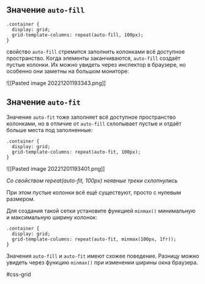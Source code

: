 ## Значение `auto-fill`
```
.container {
  display: grid;
  grid-template-columns: repeat(auto-fill, 100px);
} 
```

свойство `auto-fill` стремится заполнить колонками всё доступное пространство. Когда элементы заканчиваются, `auto-fill` создаёт пустые колонки. Их можно увидеть через инспектор в браузере, но особенно они заметны на большом мониторе:

![[Pasted image 20221201193343.png]]

## Значение `auto-fit`

Значение `auto-fit` тоже заполняет всё доступное пространство колонками, но в отличие от `auto-fill` схлопывает пустые и отдаёт больше места под заполненные:

```
.container {
  display: grid;
  grid-template-columns: repeat(auto-fit, 100px);
} 
```

![[Pasted image 20221201193401.png]]

_Со свойством repeat(auto-fit, 100px) неявные треки схлопнулись_

При этом пустые колонки всё ещё существуют, просто с нулевым размером.

Для создания такой сетки установите функцией `minmax()` минимальную и максимальную ширину колонок:

```
.container {
  display: grid;
  grid-template-columns: repeat(auto-fit, minmax(100px, 1fr));
} 
```

Значения `auto-fill` и `auto-fit` имеют схожее поведение. Разницу можно увидеть через функцию `minmax()` при изменении ширины окна браузера.

#css-grid